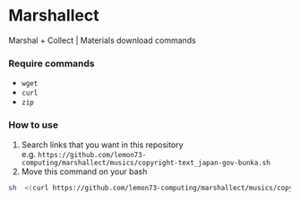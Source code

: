 # Marshallect
Marshal + Collect | Materials download commands

### Require commands
- `wget`
- `curl`
- `zip`

### How to use
1. Search links that you want in this repository  
e.g. `https://github.com/lemon73-computing/marshallect/musics/copyright-text_japan-gov-bunka.sh`
1. Move this command on your bash
```sh
sh  <(curl https://github.com/lemon73-computing/marshallect/musics/copyright-text_japan-gov-bunka.sh)
```
